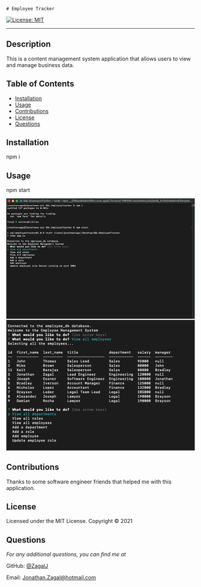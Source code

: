 	# Employee Tracker

[![License: MIT](https://img.shields.io/badge/License-MIT-yellow.svg)](https://opensource.org/licenses/MIT)

---

## Description
This is a content management system application that allows users to view and manage business data.

## Table of Contents
* [Installation](#installation)
* [Usage](#usage)
* [Contributions](#contributions)
* [License](#license)
* [Questions](#questions)

## Installation
npm i 

## Usage
npm start

![Application being used.”](./Assets/sc.png)
![Application being used.”](./Assets/sc2.png)

## Contributions
Thanks to some software engineer friends that helped me with this application.

## License 
Licensed under the MIT License. Copyright © 2021

## Questions
*For any additional questions, you can find me at* 

GitHub: [@ZagalJ](https://github.com/ZagalJ/)

Email: [Jonathan.Zagal@hotmail.com](mailto:Jonathan.Zagal@hotmail.com)
